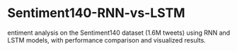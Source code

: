# Sentiment140-RNN-vs-LSTM
entiment analysis on the Sentiment140 dataset (1.6M tweets) using RNN and LSTM models, with performance comparison and visualized results.

